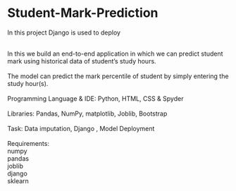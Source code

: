 # Student-Mark-Prediction
In this project Django is used to deploy<br><br>


In this we build an end-to-end application in which we can predict student mark using historical data of student’s study hours. <br><br>
The model can predict the mark percentile of student by simply entering the study hour(s).<br><br>
Programming Language & IDE: Python, HTML, CSS & Spyder<br><br>
Libraries: Pandas, NumPy, matplotlib, Joblib, Bootstrap<br><br>
Task: Data imputation, Django , Model Deployment<br><br>
Requirements:<br>
numpy <br>
pandas<br>
joblib<br>
django<br>
sklearn<br>
